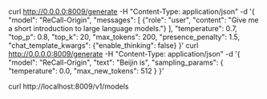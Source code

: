 curl http://0.0.0.0:8009/generate -H "Content-Type: application/json" -d '{
  "model": "ReCall-Origin",
  "messages": [
    {"role": "user", "content": "Give me a short introduction to large language models."}
  ],
  "temperature": 0.7,
  "top_p": 0.8,
  "top_k": 20,
  "max_tokens": 200,
  "presence_penalty": 1.5,
  "chat_template_kwargs": {"enable_thinking": false}
}'
curl http://0.0.0.0:8009/generate -H "Content-Type: application/json" -d '{
  "model": "ReCall-Origin",
  "text": "Beijin is",
  "sampling_params": {
                        "temperature": 0.0,
                        "max_new_tokens": 512
                    }
}'

curl http://localhost:8009/v1/models